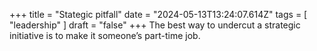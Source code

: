 +++ 
  title = "Stategic pitfall"
  date = "2024-05-13T13:24:07.614Z"
  tags = [ "leadership" ]
  draft = "false"
+++
The best way to undercut a strategic initiative is to make it someone’s part-time job.
  

